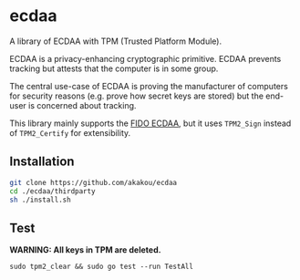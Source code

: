 # ecdaa

A library of ECDAA with TPM (Trusted Platform Module).

ECDAA is a privacy-enhancing cryptographic primitive.
ECDAA prevents tracking but attests that the computer is in some group.

The central use-case of ECDAA is proving the manufacturer of computers for security reasons (e.g. prove how secret keys are stored) but the end-user is concerned about tracking.

This library mainly supports the [FIDO ECDAA](https://fidoalliance.org/specs/fido-v2.0-id-20180227/fido-ecdaa-algorithm-v2.0-id-20180227.html), but it uses `TPM2_Sign` instead of `TPM2_Certify` for extensibility.

## Installation

```sh
git clone https://github.com/akakou/ecdaa
cd ./ecdaa/thirdparty
sh ./install.sh
```

## Test

**WARNING: All keys in TPM are deleted.**

```
sudo tpm2_clear && sudo go test --run TestAll
```
